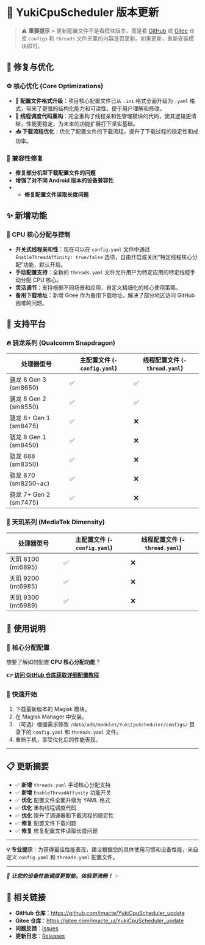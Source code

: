 # 🚀 YukiCpuScheduler 版本更新

> ⚠️ **重要提示** > 更新配置文件不是看模块版本，而是看 [GitHub](https://github.com/imacte/YukiCpuScheduler_update) 或 [Gitee](https://gitee.com/imacte_ui/YukiCpuScheduler_update) 仓库 `configs` 和 `threads` 文件夹里的内容是否更新。如果更新，重新安装模块即可。

## 🔧 修复与优化

### ⚙️ 核心优化 (Core Optimizations)
- **🚀 配置文件格式升级**：项目核心配置文件已从 `.ini` 格式全面升级为 `.yaml` 格式，带来了更强的结构化能力和可读性，便于用户理解和修改。
- **🧵 线程调度代码重构**：完全重构了线程亲和性管理模块的代码，使其逻辑更清晰，性能更稳定，为未来的功能扩展打下坚实基础。
- **📥 下载流程优化**：优化了配置文件的下载流程，提升了下载过程的稳定性和成功率。

### 📱 兼容性修复
- **修复部分机型下载配置文件的问题**
- **增强了对不同 Android 版本的设备兼容性**
- - **修复配置文件读取长度问题**

## ✨ 新增功能

### 🎯 CPU 核心分配与控制
- **开关式线程亲和性**：现在可以在 `config.yaml` 文件中通过 `EnableThreadAffinity: true/false` 选项，自由开启或关闭“特定线程核心分配”功能，默认开启。
- **手动配置支持**：全新的 `threads.yaml` 文件允许用户为特定应用的特定线程手动分配 CPU 核心。
- **灵活调节**：支持根据不同场景和应用，自定义精细化的核心使用策略。
- **备用下载地址**：新增 Gitee 作为备用下载地址，解决了部分地区访问 GitHub 困难的问题。

## 📱 支持平台

### 🔥 骁龙系列 (Qualcomm Snapdragon)

| 处理器型号 | 主配置文件 (`-config.yaml`) | 线程配置文件 (`-thread.yaml`) |
|---|---|---|
| 骁龙 8 Gen 3 (sm8650) | ✅ | ✅ |
| 骁龙 8 Gen 2 (sm8550) | ✅ | ✅ |
| 骁龙 8+ Gen 1 (sm8475) | ✅ | ❌ |
| 骁龙 8 Gen 1 (sm8450) | ✅ | ❌ |
| 骁龙 888 (sm8350) | ✅ | ❌ |
| 骁龙 870 (sm8250-ac) | ✅ | ❌ |
| 骁龙 7+ Gen 2 (sm7475) | ✅ | ❌ |

### 💎 天玑系列 (MediaTek Dimensity)

| 处理器型号 | 主配置文件 (`-config.yaml`) | 线程配置文件 (`-thread.yaml`) |
|---|---|---|
| 天玑 8100 (mt6895) | ✅ | ❌ |
| 天玑 9200 (mt6985) | ✅ | ❌ |
| 天玑 9300 (mt6989) | ✅ | ❌ |

## 📖 使用说明

### 🎯 核心分配配置
想要了解如何配置 **CPU 核心分配功能**？

**👉 [访问 GitHub 仓库获取详细配置教程](https://github.com/imacte/YukiCpuScheduler_update)**

### 🔧 快速开始
1. 下载最新版本的 Magisk 模块。
2. 在 Magisk Manager 中安装。
3. （可选）根据需求修改 `/data/adb/modules/YukiCpuScheduler/configs/` 目录下的 `config.yaml` 和 `threads.yaml` 文件。
4. 重启手机，享受优化后的性能表现。

---

## 📋 更新摘要

- ✅ **新增** `threads.yaml` 手动核心分配支持
- ✅ **新增** `EnableThreadAffinity` 功能开关
- ✅ **优化** 配置文件全面升级为 YAML 格式
- ✅ **优化** 重构线程调度代码
- ✅ **优化** 提升了调速器和下载流程的稳定性
- ✅ **修复** 配置文件下载问题
- ✅ **修复** 修复配置文件读取长度问题

---

**💡 专业提示**：为获得最佳性能表现，建议根据您的具体使用习惯和设备性能，来自定义 `config.yaml` 和 `threads.yaml` 配置文件。

---

*🌟 **让您的设备性能调度更智能，体验更流畅！** ✨*

## 🔗 相关链接

- **GitHub 仓库**：https://github.com/imacte/YukiCpuScheduler_update
- **Gitee 仓库**：https://gitee.com/imacte_ui/YukiCpuScheduler_update
- **问题反馈**：[Issues](https://github.com/imacte/YukiCpuScheduler_update/issues)
- **更新日志**：[Releases](https://github.com/imacte/YukiCpuScheduler_update/releases)
